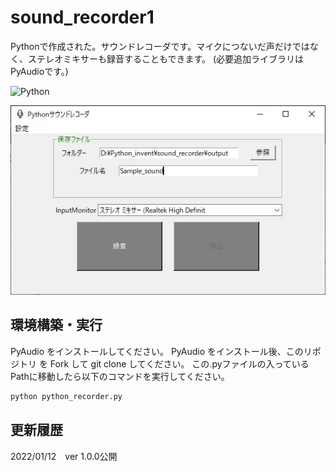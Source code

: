 # sound_recorder1
Pythonで作成された。サウンドレコーダです。マイクにつないだ声だけではなく、ステレオミキサーも録音することもできます。
(必要追加ライブラリは PyAudioです。)

![Python](https://img.shields.io/badge/-Python-F9DC3E.svg?logo=Python&style=flat)

![Image 1](images/image1.JPG)

## 環境構築・実行
PyAudio をインストールしてください。 PyAudio をインストール後、このリポジトリ を Fork して git clone してください。
この.pyファイルの入っているPathに移動したら以下のコマンドを実行してください。

```bash
python python_recorder.py
```

## 更新履歴
2022/01/12　ver 1.0.0公開
